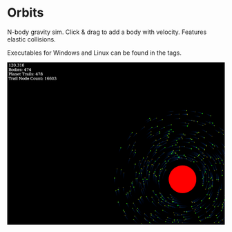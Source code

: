 # Orbits

N-body gravity sim. Click & drag to add a body with velocity.
Features elastic collisions.

Executables for Windows and Linux can be found in the tags.

![Image](screencap.png)
